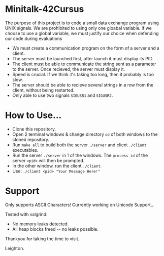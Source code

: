 # Minitalk-42Cursus

The purpose of this project is to code a small data exchange program using UNIX signals.
We are prohibited to using only one gloabal variable.
If we choose to use a global variable, we must justify our choice when defending our code during evaluations

- We must create a communication program on the form of a server and a client.
- The server must be launched first, after launch it must display its PID.
- The client must be able to communicate the string sent as a parameter to the server. Once recieved, the server must display it.
- Speed is crucial. If we think it's taking too long, then it probably is too slow.
- The server should be able to recieve several strings in a row from the client, without being restarted.
- Only able to use two signals ```SIGUSR1``` and ```SIGUSR2```.

# How to Use...

- Clone this repository.
- Open 2 terminal windows & change directory ```cd``` of both windows to the cloned repository.
- Run ```make all``` to build both the server ```./server``` and client ```./client``` executables.
- Run the server ```./server``` in 1 of the windows. The ```process id``` of the server ```<pid>``` will then be prompted.
- In the other window, run the client ```./client```.
- Use:  ```./client <pid> "Your Message Here!"```

# Support
Only supports ASCII Characters!
Currently working on Unicode Support...

Tested with valgrind.
- No memory leaks detected.
- All heap blocks freed -- no leaks possible.

Thankyou for taking the time to visit.

Leighton.
